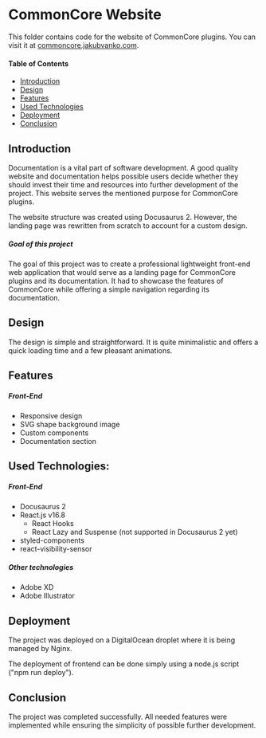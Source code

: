 # **CommonCore Website**

This folder contains code for the website of CommonCore plugins. You can visit it at [commoncore.jakubvanko.com](https://commoncore.jakubvanko.com/).

#### Table of Contents

- [Introduction](#introduction)
- [Design](#design)
- [Features](#features)
- [Used Technologies](#used-technologies)
- [Deployment](#deployment)
- [Conclusion](#conclusion)

## Introduction

Documentation is a vital part of software development. A good quality website and documentation helps possible users decide whether they should invest their time and resources into further development of the project. This website serves the mentioned purpose for CommonCore plugins.

The website structure was created using Docusaurus 2. However, the landing page was rewritten from scratch to account for a custom design.

##### Goal of this project
The goal of this project was to create a professional lightweight front-end web application that would serve as a landing page for CommonCore plugins and its documentation. It had to showcase the features of CommonCore while offering a simple navigation regarding its documentation.


## Design

The design is simple and straightforward. It is quite minimalistic and offers a quick loading time and a few pleasant animations.


## Features

##### Front-End
- Responsive design
- SVG shape background image
- Custom components
- Documentation section


## Used Technologies:

##### Front-End
- Docusaurus 2
- React.js v16.8
  - React Hooks
  - React Lazy and Suspense (not supported in Docusaurus 2 yet)
- styled-components
- react-visibility-sensor

##### Other technologies
- Adobe XD
- Adobe Illustrator


## Deployment

The project was deployed on a DigitalOcean droplet where it is being managed by Nginx.

The deployment of frontend can be done simply using a node.js script ("npm run deploy").


## Conclusion

The project was completed successfully. All needed features were implemented while ensuring the simplicity of possible further development.
